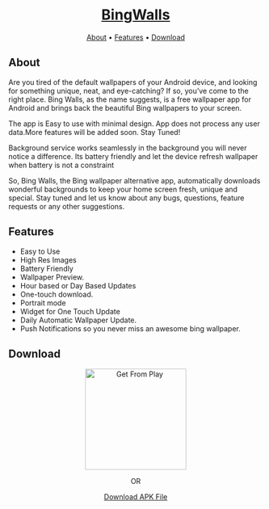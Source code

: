 <p>
    <h1 align="center">
        <a href="./bingwalls.html">
            BingWalls
        </a>
    </h1>
</p>


<p align="center">
    <a href="#about">About</a>
  • <a href="#features">Features</a>
  • <a href="#download">Download</a>
</p>

## About

Are you tired of the default wallpapers of your Android device, and looking for something unique, neat, and eye-catching? If so, you’ve come to the right place. Bing Walls, as the name suggests, is a free wallpaper app for Android and brings back the beautiful Bing wallpapers to your screen.

The app is Easy to use with minimal design. App does not process any user data.More features will be added soon. Stay Tuned!

Background service works seamlessly in the background you will never notice a difference. Its battery friendly and let the device refresh wallpaper when battery is not a constraint

So, Bing Walls, the Bing wallpaper alternative app, automatically downloads wonderful backgrounds to keep your home screen fresh, unique and special. Stay tuned and let us know about any bugs, questions, feature requests or any other suggestions.


## Features

* Easy to Use
* High Res Images
* Battery Friendly
* Wallpaper Preview.
* Hour based or Day Based Updates
* One-touch download.
* Portrait mode
* Widget for One Touch Update
* Daily Automatic Wallpaper Update.
* Push Notifications so you never miss an awesome bing wallpaper.

## Download

<p align="center">
  <a href="https://play.google.com/store/apps/details?id=com.devakash.bingwalls">
       <img alt="Get From Play" width="200dp" src="https://cdn.jsdelivr.net/gh/steverichey/google-play-badge-svg@master/img/en_get.svg" />
      </a>
 </p>

<p align="center">
  OR
</p>
<p align="center">

   <a href="https://play.google.com/store/apps/details?id=com.devakash.bingwalls">
        Download APK File
      </a>
 </p>
